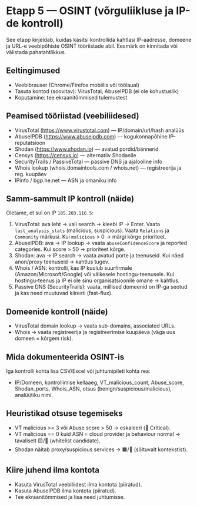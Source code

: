 # Etapp 5 — OSINT (võrguliikluse ja IP-de kontroll)

See etapp kirjeldab, kuidas käsitsi kontrollida kahtlasi IP-aadresse, domeene ja URL-e veebipõhiste OSINT tööriistade abil. Eesmärk on kinnitada või välistada pahatahtlikkus.

## Eeltingimused
- Veebibrauser (Chrome/Firefox mobiilis või töölaual)
- Tasuta kontod (soovitav): VirusTotal, AbuseIPDB (ei ole kohustuslik)
- Koputamine: tee ekraanitõmmised tulemustest

## Peamised tööriistad (veebiliidesed)
- VirusTotal (https://www.virustotal.com) — IP/domain/url/hash analüüs
- AbuseIPDB (https://www.abuseipdb.com) — kogukonnapõhine IP-reputatsioon
- Shodan (https://www.shodan.io) — avatud pordid/bännerid
- Censys (https://censys.io) — alternatiiv Shodanile
- SecurityTrails / PassiveTotal — passive DNS ja ajalooline info
- Whois lookup (whois.domaintools.com / whois.net) — registreerija ja reg. kuupäev
- IPinfo / bgp.he.net — ASN ja omaniku info

## Samm-sammult IP kontroll (näide)
Oletame, et sul on IP `185.203.116.5`:

1. VirusTotal: ava leht → vali search → kleebi IP → Enter. Vaata `last_analysis_stats` (malicious, suspicious). Vaata `Relations` ja `Community` märkusi. Kui `malicious` > 0 → märgi kõrge prioriteet.  
2. AbuseIPDB: ava → IP lookup → vaata `abuseConfidenceScore` ja reported categories. Kui score > 50 → prioriteet kõrge.  
3. Shodan: ava → IP search → vaata avatud porte ja teenuseid. Kui näed anon/proxy teenuseid → kahtlus tugev.  
4. Whois / ASN: kontrolli, kas IP kuulub suurfirmale (Amazon/Microsoft/Google) või väikesele hostingu-teenusele. Kui hostingu-teenus ja IP ei ole sinu organisatsioonile omane → kahtlus.  
5. Passive DNS (SecurityTrails): vaata, millised domeenid on IP-ga seotud ja kas need muutuvad kiiresti (fast-flux).

## Domeenide kontroll (näide)
- VirusTotal domain lookup → vaata sub-domains, associated URLs.  
- Whois → vaata registreerija ja registreerimise kuupäeva (väga uus domeen = kõrgem risk).

## Mida dokumenteerida OSINT-is
Iga kontrolli kohta lisa CSV/Excel või juhtumipileti kohta rea:  
- IP/Domeen, kontrollimise kellaaeg, VT_malicious_count, Abuse_score, Shodan_ports, Whois_ASN, otsus (benign/suspicious/malicious), analüütiku nimi.

## Heuristikad otsuse tegemiseks
- VT malicious >= 3 või Abuse score > 50 → eskaleeri (🔴 Critical).  
- VT malicious == 0 kuid ASN = cloud provider ja behaviour normal → tavaliselt 🟨/🔵 (whitelist candidate).  
- Shodan näitab proxy/suspicious services → 🟧/🔴 (sõltuvalt kontekstist).

## Kiire juhend ilma kontota
- Kasuta VirusTotal veebiliidest ilma kontota (piiratud).  
- Kasuta AbuseIPDB ilma kontota (piiratud).  
- Tee ekraanitõmmised ja lisa need juhtumisse.


